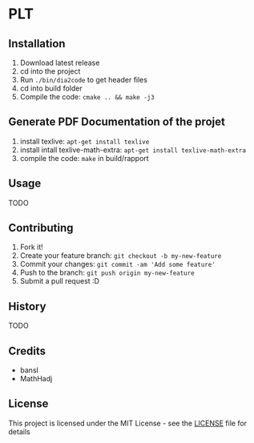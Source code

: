 # PLT

## Installation

1. Download latest release
2. cd into the project
2. Run `./bin/dia2code` to get header files
3. cd into build folder
4. Compile the code: `cmake .. && make -j3`

## Generate PDF Documentation of the projet
1. install texlive: `apt-get install texlive`
2. install intall texlive-math-extra: `apt-get install texlive-math-extra`
3. compile the code: `make` in build/rapport

## Usage
TODO

## Contributing
1. Fork it!
2. Create your feature branch: `git checkout -b my-new-feature`
3. Commit your changes: `git commit -am 'Add some feature'`
4. Push to the branch: `git push origin my-new-feature`
5. Submit a pull request :D

## History
TODO

## Credits
* bansl 
* MathHadj

## License
This project is licensed under the MIT License - see the [LICENSE](LICENSE) file for details

